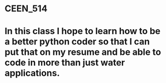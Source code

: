 # CEEN_514
# In this class I hope to learn how to be a better python coder so that I can put that on my resume and be able to code in more than just water applications.
